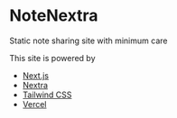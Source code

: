 # NoteNextra

Static note sharing site with minimum care

This site is powered by

- [Next.js](https://nextjs.org/)
- [Nextra](https://nextra.site/)
- [Tailwind CSS](https://tailwindcss.com/)
- [Vercel](https://vercel.com/)

